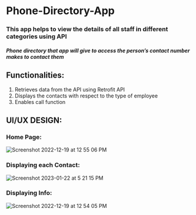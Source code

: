 # Phone-Directory-App
### This app helps to view the details of all staff in different categories using API 
##### Phone directory that app will give to access the person’s contact number makes to contact them

## Functionalities:

1. Retrieves data from the API using Retrofit API
2. Displays the contacts with respect to the type of employee
3. Enables call function


## UI/UX DESIGN: 


### Home Page:

![Screenshot 2022-12-19 at 12 55 06 PM](https://user-images.githubusercontent.com/83531655/213914079-e94c451c-77fd-439a-8c71-a8d0dc21b974.png)


### Displaying each Contact:

![Screenshot 2023-01-22 at 5 21 15 PM](https://user-images.githubusercontent.com/83531655/213914302-b0bd5d4c-8378-46a2-bad8-7b2bcce6fdf8.png)


### Displaying Info:

![Screenshot 2022-12-19 at 12 54 05 PM](https://user-images.githubusercontent.com/83531655/213913777-f76be0fa-c240-4ded-acd3-1c496e5bbf6f.png)
